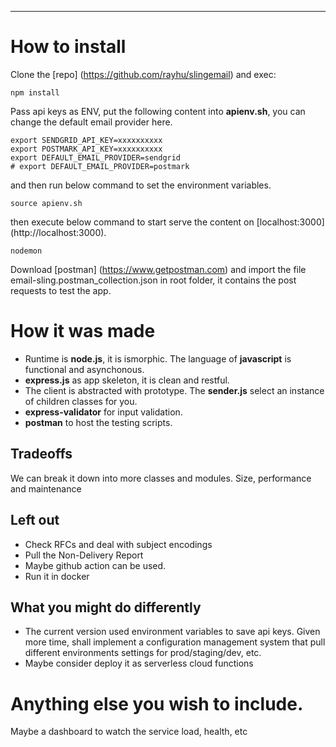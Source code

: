 ----
# How to install

Clone the [repo] (https://github.com/rayhu/slingemail) and exec: 

    npm install

Pass api keys as ENV, put the following content into **apienv.sh**, you can change the default email provider here.

    export SENDGRID_API_KEY=xxxxxxxxxx
    export POSTMARK_API_KEY=xxxxxxxxxx
    export DEFAULT_EMAIL_PROVIDER=sendgrid
    # export DEFAULT_EMAIL_PROVIDER=postmark
and then run below command to set the environment variables.

    source apienv.sh

then execute below command to start serve the content on [localhost:3000] (http://localhost:3000).

    nodemon

Download [postman] (https://www.getpostman.com) and import the file email-sling.postman_collection.json in root folder, it contains the post requests to test the app.


# How it was made
* Runtime is **node.js**, it is ismorphic. The language of **javascript** is functional and asynchonous.
* **express.js** as app skeleton, it is clean and restful.
* The client is abstracted with prototype. The **sender.js** select an instance of children classes for you.
* **express-validator** for input validation.
* **postman** to host the testing scripts.

## Trade​offs
We can break it down into more classes and modules.
Size, performance and maintenance


## Left out
* Check RFCs and deal with subject encodings
* Pull the Non-Delivery Report
* Maybe github action can be used.
* Run it in docker

## What you might do differently
* The current version used environment variables to save api keys. Given more time, shall implement a configuration management system that pull different environments settings for prod/staging/dev, etc.
* Maybe consider deploy it as serverless cloud functions

# Anything else you wish to include.
Maybe a dashboard to watch the service load, health, etc

